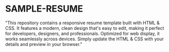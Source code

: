 # SAMPLE-RESUME
"This repository contains a responsive resume template built with HTML &amp; CSS. It features a modern, clean design that's easy to edit, making it perfect for developers, designers, and professionals. Optimized for web display, it works seamlessly across devices. Simply update the HTML &amp; CSS with your details and preview in your browser."
